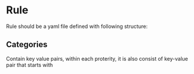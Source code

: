 # Rule

Rule should be a yaml file defined with following structure:

## Categories

Contain key value pairs, within each proterity, it is also consist of key-value pair that starts with

<!--@TODO-->
